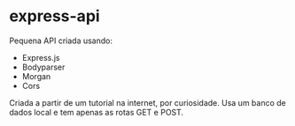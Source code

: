 # express-api
Pequena API criada usando:

- Express.js
- Bodyparser
- Morgan
- Cors

Criada a partir de um tutorial na internet, por curiosidade. Usa um banco de dados local e tem apenas as rotas GET e POST.
